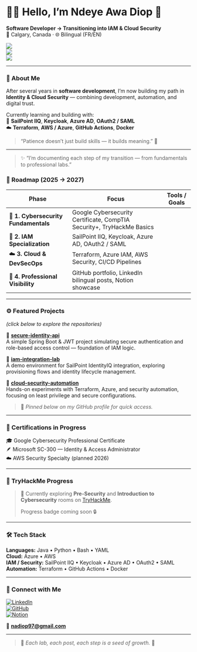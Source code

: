 # 👋🏽 Hello, I’m Ndeye Awa Diop 🌿  

**Software Developer → Transitioning into IAM & Cloud Security**  
📍 Calgary, Canada · 🌐 Bilingual (FR/EN)

[![](https://img.shields.io/badge/IAM-Identity%20%26%20Access%20Management-6c63ff?style=flat-square)]()  
[![](https://img.shields.io/badge/Cloud-Azure%20%7C%20AWS-blue?style=flat-square)]()  
[![](https://img.shields.io/badge/Focus-Cybersecurity%20%7C%20DevSecOps-green?style=flat-square)]()  

---

### 🌱 About Me  
After several years in **software development**, I’m now building my path in **Identity & Cloud Security** — combining development, automation, and digital trust.  

Currently learning and building with:  
🧩 **SailPoint IIQ**, **Keycloak**, **Azure AD**, **OAuth2 / SAML**  
☁️ **Terraform**, **AWS / Azure**, **GitHub Actions**, **Docker**

> “Patience doesn’t just build skills — it builds meaning.” 🌿  

---

>✨ “I’m documenting each step of my transition — from fundamentals to professional labs.”

### 🧭 Roadmap (2025 → 2027)

| Phase | Focus | Tools / Goals |
| --- | --- | --- |
| 🧩 **1. Cybersecurity Fundamentals** | Google Cybersecurity Certificate, CompTIA Security+, TryHackMe Basics |
| 🔐 **2. IAM Specialization** | SailPoint IIQ, Keycloak, Azure AD, OAuth2 / SAML |
| ☁️ **3. Cloud & DevSecOps** | Terraform, Azure IAM, AWS Security, CI/CD Pipelines |
| 💼 **4. Professional Visibility** | GitHub portfolio, LinkedIn bilingual posts, Notion showcase |

---

### ⚙️ Featured Projects  
*(click below to explore the repositories)*  

🔗 [**secure-identity-api**](https://github.com/ndeya97/secure-identity-api)  
A simple Spring Boot & JWT project simulating secure authentication and role-based access control — foundation of IAM logic.

🔗 [**iam-integration-lab**](https://github.com/ndeya97/iam-integration-lab)  
A demo environment for SailPoint IdentityIQ integration, exploring provisioning flows and identity lifecycle management.

🔗 [**cloud-security-automation**](https://github.com/ndeya97/cloud-security-automation)  
Hands-on experiments with Terraform, Azure, and security automation, focusing on least privilege and secure configurations.

> 📌 *Pinned below on my GitHub profile for quick access.*

---

### 📘 Certifications in Progress  

🎓 Google Cybersecurity Professional Certificate  
🪶 Microsoft SC-300 — Identity & Access Administrator  
☁️ AWS Security Specialty (planned 2026)

---

### 🎯 TryHackMe Progress  
> 🧠 Currently exploring **Pre-Security** and **Introduction to Cybersecurity** rooms on [TryHackMe](https://tryhackme.com/p/ndeya97).
>  <!-- [![TryHackMe Badge](https://tryhackme-badges.s3.amazonaws.com/ndeya97.png)](https://tryhackme.com/p/ndeya97)-->  
> Progress badge coming soon 🔒
---

### 🛠️ Tech Stack  

**Languages:** Java • Python • Bash • YAML  
**Cloud:** Azure • AWS  
**IAM / Security:** SailPoint IIQ • Keycloak • Azure AD • OAuth2 • SAML  
**Automation:** Terraform • GitHub Actions • Docker  

---

### 💬 Connect with Me  

[![LinkedIn](https://img.shields.io/badge/LinkedIn-NdeyeAwaDiop-blue?logo=linkedin&style=flat-square)](https://www.linkedin.com/in/ndeyeawadiop)  
[![GitHub](https://img.shields.io/badge/GitHub-ndeya97-black?logo=github&style=flat-square)](https://github.com/ndeya97)  
[![Notion](https://img.shields.io/badge/Notion-Public%20Page-black?logo=notion&style=flat-square)](https://ndeya.notion.site/...)

📧 **nadiop97@gmail.com**

---

> 🌿 *Each lab, each post, each step is a seed of growth.* 🌱
